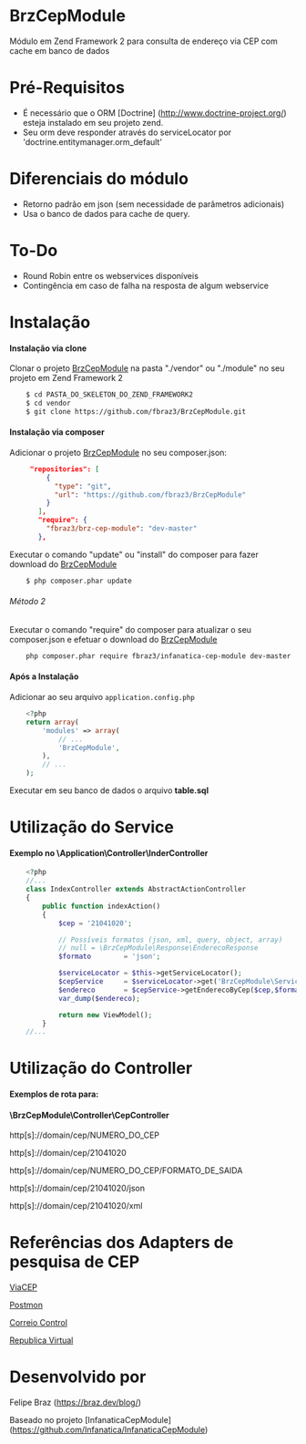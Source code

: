 # BrzCepModule

Módulo em Zend Framework 2 para consulta de endereço via CEP com cache em banco de dados

# Pré-Requisitos
- É necessário que o ORM [Doctrine] (http://www.doctrine-project.org/) esteja instalado em seu projeto zend.
- Seu orm deve responder através do serviceLocator por 'doctrine.entitymanager.orm_default'

# Diferenciais do módulo

- Retorno padrão em json (sem necessidade de parâmetros adicionais)
- Usa o banco de dados para cache de query.

# To-Do

- Round Robin entre os webservices disponíveis
- Contingência em caso de falha na resposta de algum webservice

# Instalação

#### Instalação via clone

Clonar o projeto [BrzCepModule](https://github.com/fbraz3/BrzCepModule.git) na pasta "./vendor" ou "./module" no seu projeto em Zend Framework 2

```bash
    $ cd PASTA_DO_SKELETON_DO_ZEND_FRAMEWORK2
    $ cd vendor
    $ git clone https://github.com/fbraz3/BrzCepModule.git
```

#### Instalação via composer

Adicionar o projeto [BrzCepModule](https://github.com/fbraz3/BrzCepModule.git) no seu composer.json:


```json
     "repositories": [
         {
           "type": "git",
           "url": "https://github.com/fbraz3/BrzCepModule"
         }
       ],
       "require": {         
         "fbraz3/brz-cep-module": "dev-master"
       },
```
Executar o comando "update" ou "install" do composer para fazer download do [BrzCepModule](https://github.com/fbraz3/BrzCepModule)

```bash
    $ php composer.phar update
```

###### Método 2

Executar o comando "require" do composer para atualizar o seu composer.json e efetuar o download do [BrzCepModule](https://github.com/fbraz3/BrzCepModule)

```bash
	php composer.phar require fbraz3/infanatica-cep-module dev-master
```


#### Após a Instalação

Adicionar ao seu arquivo `application.config.php` 

```php
    <?php
    return array(
        'modules' => array(
            // ...
            'BrzCepModule',
        ),
        // ...
    );
```

Executar em seu banco de dados o arquivo **table.sql**

# Utilização do Service 
#### Exemplo no \Application\Controller\InderController

```php
	<?php
	//...
	class IndexController extends AbstractActionController
	{
		public function indexAction()
	    {
			$cep = '21041020';

			// Possíveis formatos (json, xml, query, object, array)
			// null = \BrzCepModule\Response\EnderecoResponse
			$formato        = 'json';

			$serviceLocator = $this->getServiceLocator();
			$cepService     = $serviceLocator->get('BrzCepModule\Service\CepService');
			$endereco       = $cepService->getEnderecoByCep($cep,$formato);
			var_dump($endereco);

	        return new ViewModel();
	    }
    //...
```

# Utilização do Controller 
#### Exemplos de rota para:
#### \BrzCepModule\Controller\CepController


http[s]://domain/cep/NUMERO_DO_CEP</div>

http[s]://domain/cep/21041020</div>

http[s]://domain/cep/NUMERO_DO_CEP/FORMATO_DE_SAIDA</div>

http[s]://domain/cep/21041020/json

http[s]://domain/cep/21041020/xml


# Referências dos Adapters de pesquisa de CEP

[ViaCEP](http://viacep.com.br/)

[Postmon](http://postmon.com.br/)

[Correio Control](http://avisobrasil.com.br/correio-control/api-de-consulta-de-cep/)

[Republica Virtual](http://www.republicavirtual.com.br/cep/)


# Desenvolvido por
Felipe Braz (https://braz.dev/blog/)

Baseado no projeto [InfanaticaCepModule] (https://github.com/Infanatica/InfanaticaCepModule)
